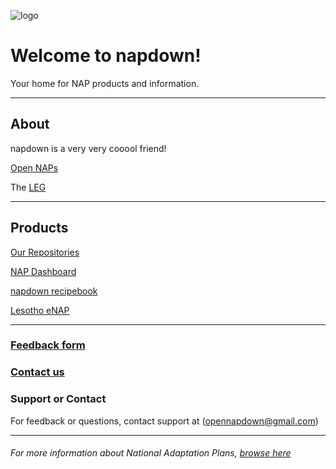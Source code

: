 
  
![logo](https://www.reeep.org/sites/default/files/styles/reeep_large/public/UNFCCC.png?itok=4zFlTp9Z)  

#  Welcome to napdown!  
Your home for NAP products and information.

*****

## About
napdown is a very very cooool friend!

[Open NAPs](https://napcentral.netlify.app/open-naps/)

The [LEG](https://unfccc.int/LEG)

------

## Products
[Our Repositories](https://github.com/napdown)

[NAP Dashboard](https://napdown.github.io/O-NAPs-Dashboard/)

[napdown recipebook](https://napdown.github.io/NAPdown/)  

[Lesotho eNAP](https://napdown.github.io/Lesotho/)

-----
### [Feedback form](https://napdown.github.io/)

### [Contact us](mailto:opennapdown@gmail.com) 

### Support or Contact
For feedback or questions, contact support at (opennapdown@gmail.com)

---




###### For more information about National Adaptation Plans, [browse here](https://www4.unfccc.int/sites/NAPC/Pages/national-adaptation-plans.aspx)
